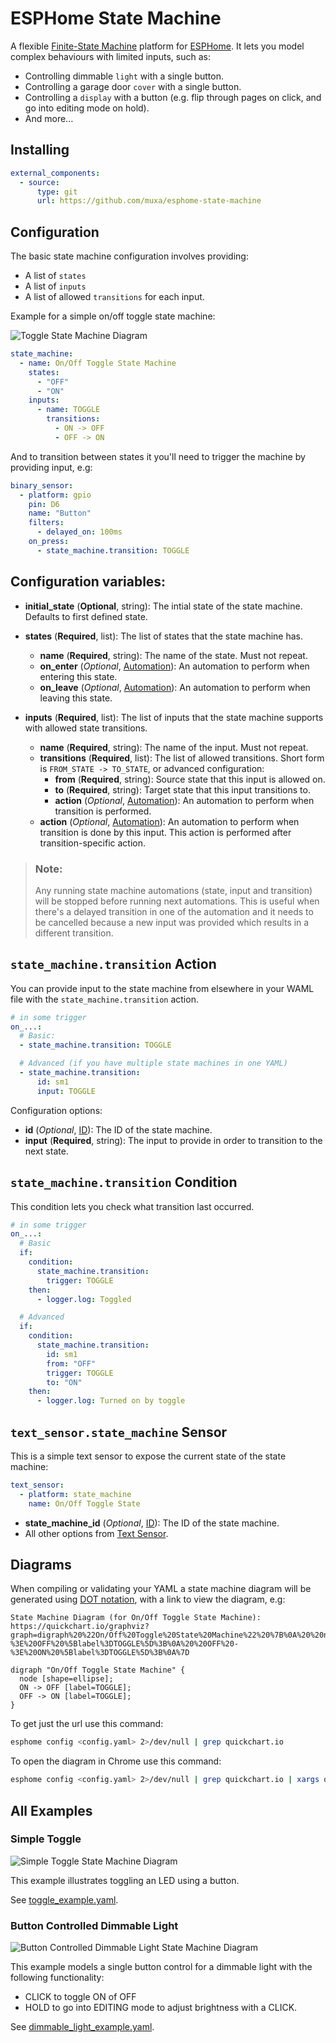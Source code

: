 # ESPHome State Machine
A flexible [Finite-State Machine](https://en.wikipedia.org/wiki/Finite-state_machine) platform for [ESPHome](https://esphome.io/). It lets you model complex behaviours with limited inputs, such as:

* Controlling dimmable `light` with a single button.
* Controlling a garage door `cover` with a single button.
* Controlling a `display` with a button (e.g. flip through pages on click, and go into editing mode on hold).
* And more...

## Installing

```yaml
external_components:
  - source:
      type: git
      url: https://github.com/muxa/esphome-state-machine
```

## Configuration

The basic state machine configuration involves providing:

* A list of `states`
* A list of `inputs`
* A list of allowed `transitions` for each input.

Example for a simple on/off toggle state machine:

![Toggle State Machine Diagram](images/state-machine-toggle.svg)

```yaml
state_machine:
  - name: On/Off Toggle State Machine
    states:
      - "OFF"
      - "ON"
    inputs:
      - name: TOGGLE
        transitions:
          - ON -> OFF
          - OFF -> ON
```

And to transition between states it you'll need to trigger the machine by providing input, e.g:

```yaml
binary_sensor:
  - platform: gpio
    pin: D6
    name: "Button"
    filters:
      - delayed_on: 100ms
    on_press:
      - state_machine.transition: TOGGLE
```

## Configuration variables:

* **initial_state** (**Optional**, string): The intial state of the state machine. Defaults to first defined state.
* **states** (**Required**, list): The list of states that the state machine has.

  * **name** (**Required**, string): The name of the state. Must not repeat.
  * **on_enter** (*Optional*, [Automation](https://esphome.io/guides/automations.html#automation)): An automation to perform when entering this state. 
  * **on_leave** (*Optional*, [Automation](https://esphome.io/guides/automations.html#automation)): An automation to perform when leaving this state. 

* **inputs** (**Required**, list): The list of inputs that the state machine supports with allowed state transitions.

  * **name** (**Required**, string): The name of the input. Must not repeat.
  * **transitions** (**Required**, list): The list of allowed transitions. Short form is `FROM_STATE -> TO_STATE`, or advanced configuration:
    * **from** (**Required**, string): Source state that this input is allowed on.
    * **to** (**Required**, string): Target state that this input transitions to.
    * **action** (*Optional*, [Automation](https://esphome.io/guides/automations.html#automation)): An automation to perform when transition is performed. 
  * **action** (*Optional*, [Automation](https://esphome.io/guides/automations.html#automation)): An automation to perform when transition is done by this input. This action is performed after transition-specific action. 

> ### Note:
>
> Any running state machine automations (state, input and transition) will be stopped before running next automations. This is useful when there's a delayed transition in one of the automation and it needs to be cancelled because a new input was provided which results in a different transition. 

## `state_machine.transition` Action

You can provide input to the state machine from elsewhere in your WAML file with the `state_machine.transition` action.
```yaml
# in some trigger
on_...:
  # Basic:
  - state_machine.transition: TOGGLE

  # Advanced (if you have multiple state machines in one YAML)
  - state_machine.transition:
      id: sm1
      input: TOGGLE
```

Configuration options:

* **id** (*Optional*, [ID](https://esphome.io/guides/configuration-types.html#config-id)): The ID of the state machine.
* **input** (**Required**, string): The input to provide in order to transition to the next state.

## `state_machine.transition` Condition

This condition lets you check what transition last occurred.

```yaml
# in some trigger
on_...:
  # Basic
  if:
    condition:
      state_machine.transition:
        trigger: TOGGLE
    then:
      - logger.log: Toggled

  # Advanced
  if:
    condition:
      state_machine.transition:
        id: sm1
        from: "OFF"
        trigger: TOGGLE
        to: "ON"
    then:
      - logger.log: Turned on by toggle
```

## `text_sensor.state_machine` Sensor

This is a simple text sensor to expose the current state of the state machine:

```yaml
text_sensor:
  - platform: state_machine
    name: On/Off Toggle State
```

* **state_machine_id** (*Optional*, [ID](https://esphome.io/guides/configuration-types.html#config-id)): The ID of the state machine.
* All other options from [Text Sensor](https://esphome.io/components/text_sensor/index.html).

## Diagrams

When compiling or validating your YAML a state machine diagram will be generated using [DOT notation](https://en.wikipedia.org/wiki/DOT_(graph_description_language)), with a link to view the diagram, e.g:

```
State Machine Diagram (for On/Off Toggle State Machine):
https://quickchart.io/graphviz?graph=digraph%20%22On/Off%20Toggle%20State%20Machine%22%20%7B%0A%20%20node%20%5Bshape%3Dellipse%5D%3B%0A%20%20ON%20-%3E%20OFF%20%5Blabel%3DTOGGLE%5D%3B%0A%20%20OFF%20-%3E%20ON%20%5Blabel%3DTOGGLE%5D%3B%0A%7D

digraph "On/Off Toggle State Machine" {
  node [shape=ellipse];
  ON -> OFF [label=TOGGLE];
  OFF -> ON [label=TOGGLE];
}
``` 

To get just the url use this command:

```bash
esphome config <config.yaml> 2>/dev/null | grep quickchart.io
```

To open the diagram in Chrome use this command:

```bash
esphome config <config.yaml> 2>/dev/null | grep quickchart.io | xargs open -n -a "Google Chrome" --args "-0"
```


## All Examples

### Simple Toggle

![Simple Toggle State Machine Diagram](images/state-machine-toggle.svg)

This example illustrates toggling an LED using a button.

See [toggle_example.yaml](toggle_example.yaml).

### Button Controlled Dimmable Light

![Button Controlled Dimmable Light State Machine Diagram](images/state-machine-brightness.svg)

This example models a single button control for a dimmable light with the following functionality:
* CLICK to toggle ON of OFF
* HOLD to go into EDITING mode to adjust brightness with a CLICK.

See [dimmable_light_example.yaml](dimmable_light_example.yaml).

